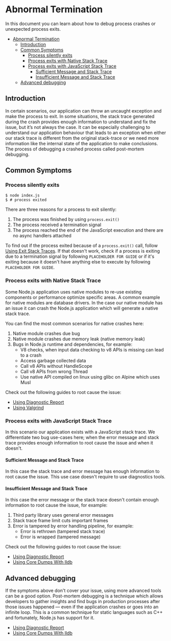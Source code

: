 
# Abnormal Termination

In this document you can learn about how to debug process crashes or unexpected process exits.

- [Abnormal Termination](#abnormal-termination)
  - [Introduction](#introduction)
  - [Common Symptoms](#common-symptoms)
    - [Process silently exits](#process-silently-exits)
    - [Process exits with Native Stack Trace](#process-exits-with-native-stack-trace)
    - [Process exits with JavaScript Stack Trace](#process-exits-with-javascript-stack-trace)
      - [Sufficient Message and Stack Trace](#sufficient-message-and-stack-trace)
      - [Insufficient Message and Stack Trace](#insufficient-message-and-stack-trace)
  - [Advanced debugging](#advanced-debugging)

## Introduction

In certain scenarios, our application can throw an uncaught exception and make
the process to exit. In some situations, the stack trace generated during the
crash provides enough information to understand and fix the issue, but it’s not
always the case. It can be especially challenging to understand our application
behaviour that leads to an exception when either our stack trace is different
from the original stack-trace or we need more information like the internal
state of the application to make conclusions. The process of debugging a crashed
process called post-mortem debugging.

## Common Symptoms

### Process silently exits

```console
$ node index.js
$ # process exited
```

There are three reasons for a process to exit silently:

  1. The process was finished by using `process.exit()`
  2. The process received a termination signal
  3. The process reached the end of the JavaScript execution and there are no async handlers attached

To find out if the process exited because of a `process.exit()` call, follow [Using Exit Stack Traces](step1/using_exit_stack_traces.md). If that doesn't work, check if a process is exiting due to a termination signal by following `PLACEHOLDER FOR GUIDE` or if it's exiting because it doesn't have anything else to execute by following `PLACEHOLDER FOR GUIDE`.

### Process exits with Native Stack Trace

Some Node.js application uses native modules to re-use existing components or
performance optimize specific areas. A common example for native modules are
database drivers. In the case our native module has an issue it can crash the
Node.js application which will generate a native stack trace.

You can find the most common scenarios for native crashes here:

1. Native module crashes due bug
2. Native module crashes due memory leak (native memory leak)
3. Bugs in Node.js runtime and dependencies, for example:
   - V8 checks, when input data checking to v8 APIs is missing can lead to a crash
   - Access garbage collected data
   - Call v8 APIs without HandleScope
   - Call v8 APIs from wrong Thread
   - Use native API compiled on linux using glibc on Alpine which uses Musl

Check out the following guides to root cause the issue:

- [Using Diagnostic Report](step2/using_diagnostic_report.md)
- [Using Valgrind](step4/using_valgrind.md)

### Process exits with JavaScript Stack Trace

In this scenario our application exists with a JavaScript stack trace.
We differentiate two bug use-cases here; when the error message and stack trace
provides enough information to root cause the issue and when it doesn't.

#### Sufficient Message and Stack Trace

In this case the stack trace and error message has enough information to root
cause the issue. This use case doesn't require to use diagnostics tools.

#### Insufficient Message and Stack Trace

In this case the error message or the stack trace doesn't contain enough
information to root cause the issue, for example:

1. Third party library uses general error messages
2. Stack trace frame limit cuts important frames
3. Error is tampered by error handling pipeline, for example:
   - Error is rethrown (tampered stack trace)
   - Error is wrapped (tampered message)

Check out the following guides to root cause the issue:

- [Using Diagnostic Report](step2/using_diagnostic_report.md)
- [Using Core Dumps With lldb](step3/using_lldb.md)

## Advanced debugging

If the symptoms above don't cover your issue, using more advanced tools can be a good option. Post-mortem debugging is a technique which allows developers to gather insights
and find bugs in production processes after those issues happened — even if the
application crashes or goes into an infinite loop. This is a common technique
for static languages such as C++ and fortunately, Node.js has support for it.

- [Using Diagnostic Report](step2/using_diagnostic_report.md)
- [Using Core Dumps With lldb](step3/using_lldb.md)
